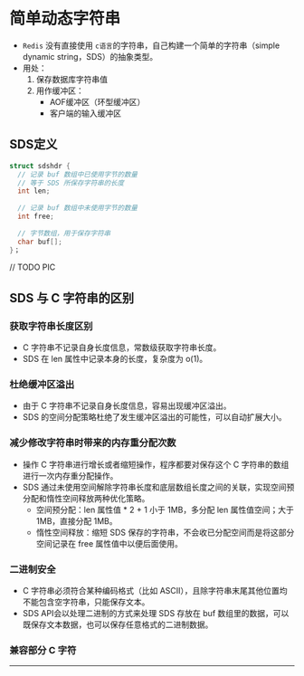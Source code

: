 # 简单动态字符串

- `Redis` 没有直接使用 `c语言`的字符串，自己构建一个简单的字符串（simple dynamic string，SDS）的抽象类型。
- 用处：
  1. 保存数据库字符串值
  2. 用作缓冲区：
     - AOF缓冲区（环型缓冲区）
     - 客户端的输入缓冲区

## SDS定义

```c
struct sdshdr {
  // 记录 buf 数组中已使用字节的数量
  // 等于 SDS 所保存字符串的长度
  int len;
  
  // 记录 buf 数组中未使用字节的数量
  int free;
  
  // 字节数组，用于保存字符串
  char buf[];
}；
```

// TODO PIC

##  SDS 与 C 字符串的区别

### 获取字符串长度区别

- C 字符串不记录自身长度信息，常数级获取字符串长度。
- SDS 在 len 属性中记录本身的长度，复杂度为 o(1)。

### 杜绝缓冲区溢出

- 由于 C 字符串不记录自身长度信息，容易出现缓冲区溢出。
- SDS 的空间分配策略杜绝了发生缓冲区溢出的可能性，可以自动扩展大小。

### 减少修改字符串时带来的内存重分配次数

- 操作 C 字符串进行增长或者缩短操作，程序都要对保存这个 C 字符串的数组进行一次内存重分配操作。
- SDS 通过未使用空间解除字符串长度和底层数组长度之间的关联，实现空间预分配和惰性空间释放两种优化策略。
  - 空间预分配：len 属性值 * 2 + 1 小于 1MB，多分配 len 属性值空间；大于 1MB，直接分配 1MB。
  - 惰性空间释放：缩短 SDS 保存的字符串，不会收已分配空间而是将这部分空间记录在 free 属性值中以便后面使用。

### 二进制安全

- C 字符串必须符合某种编码格式（比如 ASCII），且除字符串末尾其他位置均不能包含空字符串，只能保存文本。
- SDS API会以处理二进制的方式来处理 SDS 存放在 buf 数组里的数据，可以既保存文本数据，也可以保存任意格式的二进制数据。

### 兼容部分 C 字符

-------

